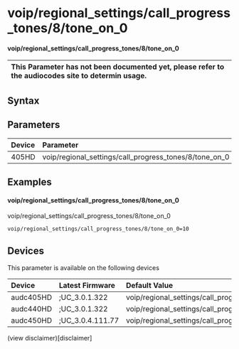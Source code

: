 ﻿---
description: voip/regional_settings/call_progress_tones/8/tone_on_0
search: false
---

# voip/regional_settings/call_progress_tones/8/tone_on_0

#### voip/regional_settings/call_progress_tones/8/tone_on_0


| This Parameter has not been documented yet, please refer to the audiocodes site to determin usage.  | 
| :--- |

## Syntax

## Parameters
|Device|Parameter|value|Description|
|:---|:---|:---|:---|
| 405HD | voip/regional_settings/call_progress_tones/8/tone_on_0 |  |  |

## Examples
#### voip/regional_settings/call_progress_tones/8/tone_on_0

voip/regional_settings/call_progress_tones/8/tone_on_0

```
voip/regional_settings/call_progress_tones/8/tone_on_0=10
```

## Devices
This parameter is available on the following devices

| Device | Latest Firmware | Default Value |
|:---|:---|:---|
| audc405HD | ;UC_3.0.1.322 | voip/regional_settings/call_progress_tones/8/tone_on_0=10 
| audc440HD | ;UC_3.0.1.322 | voip/regional_settings/call_progress_tones/8/tone_on_0=10 
| audc450HD | ;UC_3.0.4.111.77 | voip/regional_settings/call_progress_tones/8/tone_on_0=10 

(view disclaimer)[disclaimer]
